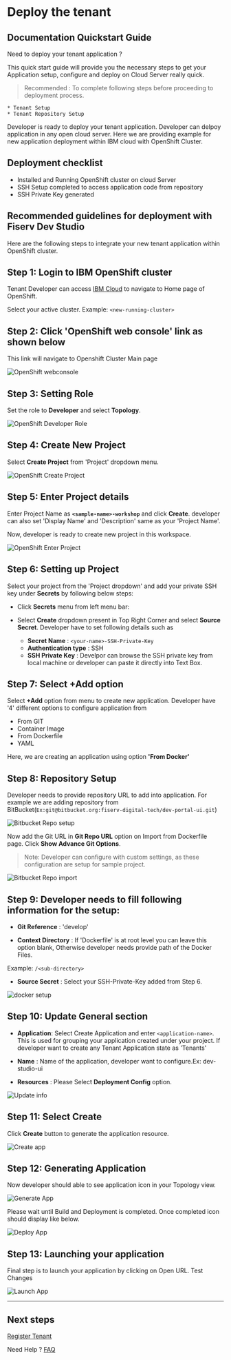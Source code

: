# Deploy the tenant

## Documentation Quickstart Guide

Need to deploy your tenant application ? 

This quick start guide will provide you the necessary steps to get your Application setup, configure and deploy on Cloud Server really quick.

> Recommended : To complete following steps before proceeding to deployment process. 

    * Tenant Setup
    * Tenant Repository Setup

Developer is ready to deploy your tenant application. Developer can delpoy application in any open cloud server. Here we are providing example for new application deployment within IBM cloud with OpenShift Cluster. 

## Deployment checklist

   * Installed and Running OpenShift cluster on cloud Server
   * SSH Setup completed to access application code from repository
   * SSH Private Key generated
    
## Recommended guidelines for deployment with Fiserv Dev Studio

Here are the following steps to integrate your new tenant application within OpenShift cluster. 

## Step 1: Login to IBM OpenShift cluster 

Tenant Developer can access [IBM Cloud] to navigate to Home page of OpenShift. 

Select your active cluster. Example: `<new-running-cluster>`

## Step 2: Click 'OpenShift web console' link as shown below

This link will navigate to Openshift Cluster Main page

![OpenShift webconsole]

## Step 3: Setting Role

Set the role to **Developer** and select **Topology**.

![OpenShift Developer Role]

## Step 4: Create New Project

Select **Create Project** from 'Project' dropdown menu.

![OpenShift Create Project]

## Step 5: Enter Project details

Enter Project Name as **`<sample-name>-workshop`** and click **Create**. developer can also set 'Display Name' and 'Description' same as your 'Project Name'. 

Now, developer is ready to create new project in this workspace. 

![OpenShift Enter Project]

## Step 6: Setting up Project

Select your project from the 'Project dropdown' and add your private SSH key under **Secrets** by following below steps:

* Click **Secrets** menu from left menu bar:

* Select **Create** dropdown present in Top Right Corner and select **Source Secret**. Developer have to set following details such as

    * **Secret Name** :  `<your-name>-SSH-Private-Key`
    * **Authentication type** : SSH
    * **SSH Private Key** : Develpor can browse the SSH private key from local machine or developer can paste it directly into Text Box.

## Step 7: Select +Add option

Select **+Add** option from menu to create new application. Developer have '4' different options to configure application from 

*   From GIT
*   Container Image
*   From Dockerfile
*   YAML

Here, we are creating an application using option **'From Docker'**


## Step 8: Repository Setup

Developer needs to provide repository URL to add into application. For example we are adding repository from BitBucket(`Ex:git@bitbucket.org:fiserv-digital-tech/dev-portal-ui.git`)

![Bitbucket Repo setup]

Now add the Git URL in **Git Repo URL** option on Import from Dockerfile page. Click **Show Advance Git Options**. 

> Note: Developer can configure with custom settings, as these configuration are setup for sample project. 

![Bitbucket Repo import] 

## Step 9: Developer needs to fill following information for the setup:

*   **Git Reference** : 'develop'

*   **Context Directory** : If 'Dockerfile' is at root level you can leave this option blank, Otherwise developer needs provide path of the Docker Files.

Example: `/<sub-directory>`

*   **Source Secret** : Select your SSH-Private-Key added from Step 6.

![docker setup]

## Step 10: Update General section

*   **Application**: Select Create Application and enter `<application-name>`. This is used for grouping your application created under your project. If developer want to create any Tenant Application state as 'Tenants'

*   **Name** : Name of the application, developer want to configure.Ex: dev-studio-ui

*   **Resources** : Please Select **Deployment Config** option.

![Update info]


## Step 11: Select Create

Click **Create** button to generate the application resource.

![Create app]

## Step 12: Generating Application

Now developer should able to see application icon in your Topology view.

![Generate App]

Please wait until Build and Deployment is completed. Once completed icon should display like below.

![Deploy App]

## Step 13: Launching your application

Final step is to launch your application by clicking on Open URL. Test Changes

![Launch App]
 
___

## Next steps 
[Register Tenant]


Need Help ?
[FAQ]

[//]: # (These are reference links used in markdown file)

[OpenShift webconsole]: <https://gist.githubusercontent.com/f2zdirk/0d6e1e22180086f6169a2686a3ae1ec9/raw/22c36a3fbd595844296c2d25dc0e14b27d51e1ab/OpenShit_web_console.png>

[OpenShift Developer Role]: <https://gist.githubusercontent.com/f2zdirk/0d6e1e22180086f6169a2686a3ae1ec9/raw/22c36a3fbd595844296c2d25dc0e14b27d51e1ab/OpenShift_topology.png>

[OpenShift Create Project]: <https://gist.githubusercontent.com/f2zdirk/0d6e1e22180086f6169a2686a3ae1ec9/raw/22c36a3fbd595844296c2d25dc0e14b27d51e1ab/OpenShift_project_drop_down.png>

[OpenShift Enter Project]: <https://gist.githubusercontent.com/f2zdirk/0d6e1e22180086f6169a2686a3ae1ec9/raw/22c36a3fbd595844296c2d25dc0e14b27d51e1ab/OpenShift_create_project.png>

[Bitbucket Repo setup]: <https://gist.githubusercontent.com/f2zdirk/0d6e1e22180086f6169a2686a3ae1ec9/raw/22c36a3fbd595844296c2d25dc0e14b27d51e1ab/Bitbucket_git_repo.png>

[Bitbucket Repo import]: <https://gist.githubusercontent.com/f2zdirk/0d6e1e22180086f6169a2686a3ae1ec9/raw/22c36a3fbd595844296c2d25dc0e14b27d51e1ab/Openshift_git_project.png>

[docker setup]: <https://gist.githubusercontent.com/f2zdirk/0d6e1e22180086f6169a2686a3ae1ec9/raw/22c36a3fbd595844296c2d25dc0e14b27d51e1ab/Openshift_git_project_setup.png>

[Update info]: <https://gist.githubusercontent.com/f2zdirk/0d6e1e22180086f6169a2686a3ae1ec9/raw/22c36a3fbd595844296c2d25dc0e14b27d51e1ab/Openshift_create_application_start.png>

[Create app]: <https://gist.githubusercontent.com/f2zdirk/0d6e1e22180086f6169a2686a3ae1ec9/raw/22c36a3fbd595844296c2d25dc0e14b27d51e1ab/Openshift_create_application_completed.png>

[Generate App]: <https://gist.githubusercontent.com/f2zdirk/0d6e1e22180086f6169a2686a3ae1ec9/raw/22c36a3fbd595844296c2d25dc0e14b27d51e1ab/Openshift_app_icon.png>

[Deploy App]: <https://gist.githubusercontent.com/f2zdirk/0d6e1e22180086f6169a2686a3ae1ec9/raw/22c36a3fbd595844296c2d25dc0e14b27d51e1ab/Openshift_app_ready.png>

[Launch App]: <https://gist.githubusercontent.com/f2zdirk/0d6e1e22180086f6169a2686a3ae1ec9/raw/22c36a3fbd595844296c2d25dc0e14b27d51e1ab/Openshift_app_launch.png>

[IBM Cloud]: <https://cloud.ibm.com/login>

[FAQ]: <?path=docs/faq/faq.md>

[Register Tenant]:<?path=docs/getting-started/setup-tenant/register-tenant.md>
